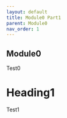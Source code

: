 ```yaml
---
layout: default
title: Module0 Part1
parent: Module0
nav_order: 1
---
```

## Module0

Test0

# Heading1
Test1

